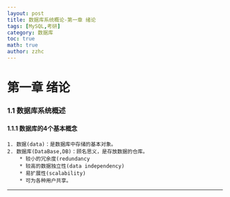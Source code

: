 ```yaml
---
layout: post
title: 数据库系统概论-第一章 绪论 
tags: [MySQL,考研]
category: 数据库
toc: true
math: true
author: zzhc
---
```


# **第一章 绪论**


### 1.1 数据库系统概述

#### 1.1.1 数据库的4个基本概念
	1. 数据(data)：是数据库中存储的基本对象。
	2. 数据库(DataBase,DB)：顾名思义，是存放数据的仓库。
		* 较小的冗余度(redundancy
		* 较高的数据独立性(data independency)
		* 易扩展性(scalability)
		* 可为各种用户共享。








***

<br>
<br>
